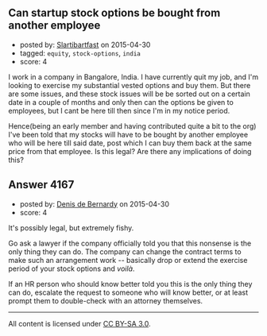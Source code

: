 ## Can startup stock options be bought from another employee

- posted by: [Slartibartfast](https://stackexchange.com/users/1085543/slartibartfast) on 2015-04-30
- tagged: `equity`, `stock-options`, `india`
- score: 4

I work in a company in Bangalore, India. I have currently quit my job, and I'm looking to exercise my substantial vested options and buy them. But there are some issues,  and these stock issues will be be sorted out on a certain date in a couple of months and only then can the options be given to employees, but I cant be here till then since I'm in my notice period. 

Hence(being an early member and having contributed quite a bit to the org) I've been told that my stocks will have to be bought by another employee who will be here till said date, post which I can buy them back at the same price from that employee. Is this legal? Are there any implications of doing this? 


## Answer 4167

- posted by: [Denis de Bernardy](https://stackexchange.com/users/182468/denis-de-bernardy) on 2015-04-30
- score: 4

It's possibly legal, but extremely fishy.

Go ask a lawyer if the company officially told you that this nonsense is the only thing they can do. The company can change the contract terms to make such an arrangement work -- basically drop or extend the exercise period of your stock options and *voilà*.

If an HR person who should know better told you this is the only thing they can do, escalate the request to someone who will know better, or at least prompt them to double-check with an attorney themselves.



---

All content is licensed under [CC BY-SA 3.0](https://creativecommons.org/licenses/by-sa/3.0/).

